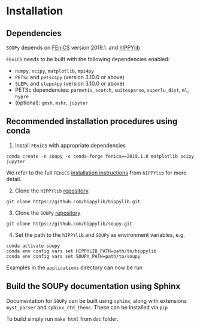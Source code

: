 # Installation 

## Dependencies
`SOUPy` depends on [FEniCS](http://fenicsproject.org/) version 2019.1. and [hIPPYlib](https://hippylib.github.io/)

`FEniCS` needs to be built with the following dependencies enabled:

 - `numpy`, `scipy`, `matplotlib`, `mpi4py`
 - `PETSc` and `petsc4py` (version 3.10.0 or above)
 - `SLEPc` and `slepc4py` (version 3.10.0 or above)
 - PETSc dependencies: `parmetis`, `scotch`, `suitesparse`, `superlu_dist`, `ml`, `hypre`
 - (optional): `gmsh`, `mshr`, `jupyter`

## Recommended installation procedures using conda
1. Install `FEniCS` with appropriate dependencies
```
conda create -n soupy -c conda-forge fenics==2019.1.0 matplotlib scipy jupyter
```
We refer to the full `FEniCS` [installation instructions](https://hippylib.readthedocs.io/en/3.0.0/installation.html) from `hIPPYlib` for more detail. 

2. Clone the `hIPPYlib` [repository](https://github.com/hippylib/hippylib). 
```
git clone https://github.com/hippylib/hippylib.git
```

3. Clone the `SOUPy` [repository](https://github.com/hippylib/soupy/tree/main)
```
git clone https://github.com/hippylib/soupy.git
```

4. Set the path to the `hIPPYlib` and `SOUPy` as environment variables, e.g. 
```
conda activate soupy
conda env config vars set HIPPYLIB_PATH=path/to/hippylib
conda env config vars set SOUPY_PATH=path/to/soupy
```

Examples in the `applications` directory can now be run

 
## Build the SOUPy documentation using Sphinx

Documentation for `SOUPy` can be built using `sphinx`, along with extensions
`myst_parser` and `sphinx_rtd_theme`. These can be installed via `pip`

To build simply run `make html` from `doc` folder.
